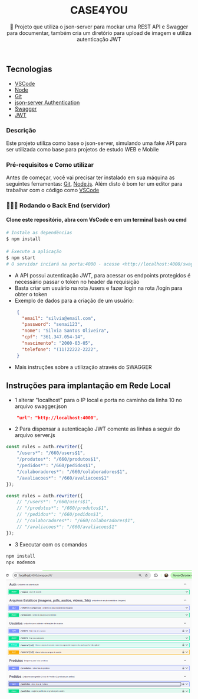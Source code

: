 <h1 align="center">CASE4YOU</h1>

<p align="center">🚀 Projeto que utiliza o json-server para mockar uma REST API e Swagger para documentar, também cria um diretório para upload de imagem e utiliza autenticação JWT</p><br>

## Tecnologias

- [VSCode](https://code.visualstudio.com/)
- [Node](https://nodejs.org/en)
- [Git](https://git-scm.com)
- [json-server Authentication ](https://www.npmjs.com/package/json-server-auth)
- [Swagger](https://swagger.io/)
- [JWT](https://jwt.io/)

### Descrição
Este projeto utiliza como base o json-server, simulando uma fake API para ser utilizada como base para projetos de estudo WEB e Mobile

### Pré-requisitos e Como utilizar
Antes de começar, você vai precisar ter instalado em sua máquina as seguintes ferramentas:
[Git](https://git-scm.com), [Node.js](https://nodejs.org/en/). 
Além disto é bom ter um editor para trabalhar com o código como [VSCode](https://code.visualstudio.com/)

### 👨🏽‍💻 Rodando o Back End (servidor)
#### Clone este repositório, abra com VsCode e em um terminal **bash** ou **cmd**

```bash
# Instale as dependências
$ npm install

# Execute a aplicação 
$ npm start
# O servidor inciará na porta:4000 - acesse <http://localhost:4000/swagger> para ver a documentação
```
- A API possui autenticação JWT, para acessar os endpoints protegidos é necessário passar o token no header da requisição
- Basta criar um usuário na rota /users e fazer login na rota /login para obter o token
- Exemplo de dados para a criação de um usuário:
```json
    {
      "email": "silvia@email.com",
      "password": "senai123",
      "nome": "Silvia Santos Oliveira",
      "cpf": "361.347.054-14",
      "nascimento": "2000-03-05",
      "telefone": "(11)22222-2222",
    }
```
- Mais instruções sobre a utilização através do SWAGGER

## Instruções para implantação em Rede Local
- 1 alterar "localhost" para o IP local e porta no caminho da linha 10 no arquivo swagger.json
```json
    "url": "http://localhost:4000",
```

- 2 Para dispensar a autenticação JWT comente as linhas a seguir do arquivo server.js
```js
const rules = auth.rewriter({
    "/users*": "/660/users$1",
    "/produtos*": "/660/produtos$1",
    "/pedidos*": "/660/pedidos$1",
    "/colaboradores*": "/660/colaboradores$1",
    "/avaliacoes*": "/660/avaliacoes$1"
});
```
```js
const rules = auth.rewriter({
    // "/users*": "/660/users$1",
    // "/produtos*": "/660/produtos$1",
    // "/pedidos*": "/660/pedidos$1",
    // "/colaboradores*": "/660/colaboradores$1",
    // "/avaliacoes*": "/660/avaliacoes$1"
});
```
- 3 Executar com os comandos
```bash
npm install
npx nodemon
```
![Swagger](./swagger.png)
